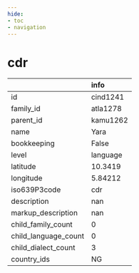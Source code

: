 ```yaml
---
hide:
- toc
- navigation
---
```

# cdr
|                      | info     |
|:---------------------|:---------|
| id                   | cind1241 |
| family_id            | atla1278 |
| parent_id            | kamu1262 |
| name                 | Yara     |
| bookkeeping          | False    |
| level                | language |
| latitude             | 10.3419  |
| longitude            | 5.84212  |
| iso639P3code         | cdr      |
| description          | nan      |
| markup_description   | nan      |
| child_family_count   | 0        |
| child_language_count | 0        |
| child_dialect_count  | 3        |
| country_ids          | NG       |